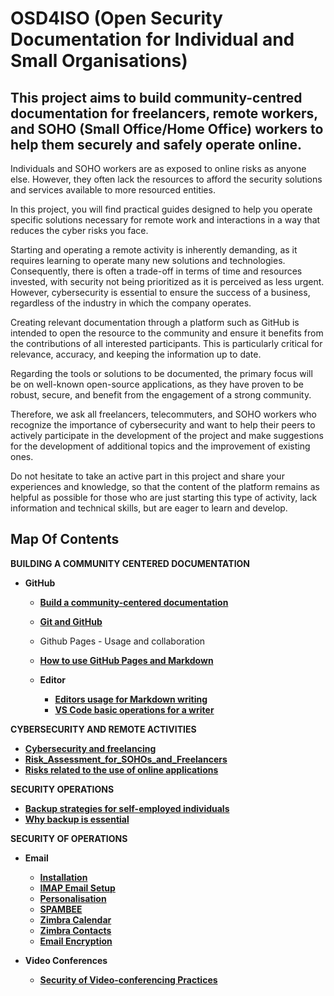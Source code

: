 # OSD4ISO (Open Security Documentation for Individual and Small Organisations)

## This project aims to build community-centred documentation for freelancers, remote workers, and SOHO (Small Office/Home Office) workers to help them securely and safely operate online.

Individuals and SOHO workers are as exposed to online risks as anyone else. However, they often lack the resources to afford the security solutions and services available to more resourced entities.

In this project, you will find practical guides designed to help you operate specific solutions necessary for remote work and interactions in a way that reduces the cyber risks you face.

Starting and operating a remote activity is inherently demanding, as it requires learning to operate many new solutions and technologies. Consequently, there is often a trade-off in terms of time and resources invested, with security not being prioritized as it is perceived as less urgent. However, cybersecurity is essential to ensure the success of a business, regardless of the industry in which the company operates.

Creating relevant documentation through a platform such as GitHub is intended to open the resource to the community and ensure it benefits from the contributions of all interested participants. This is particularly critical for relevance, accuracy, and keeping the information up to date.

Regarding the tools or solutions to be documented, the primary focus will be on well-known open-source applications, as they have proven to be robust, secure, and benefit from the engagement of a strong community. 

Therefore, we ask all freelancers, telecommuters, and SOHO workers who recognize the importance of cybersecurity and want to help their peers to actively participate in the development of the project and make suggestions for the development of additional topics and the improvement of existing ones. 

Do not hesitate to take an active part in this project and share your experiences and knowledge, so that the content of the platform remains as helpful as possible for those who are just starting this type of activity, lack information and technical skills, but are eager to learn and develop.

## Map Of Contents

**BUILDING A COMMUNITY CENTERED DOCUMENTATION**

* **GitHub**
    * [**Build a community-centered documentation**](https://attilacsontos.github.io/OSD4ISO/Building_a_community_centered_documentation/GitHub/Build_a_community_centered_documentation)
    * [**Git and GitHub**](https://attilacsontos.github.io/OSD4ISO/Building_a_community_centered_documentation/GitHub/Git_and_GitHub)
    * Github Pages - Usage and collaboration
    * [**How to use GitHub Pages and Markdown**](https://attilacsontos.github.io/OSD4ISO/Building_a_community_centered_documentation/GitHub/How_to_use_GitHub_Pages_and_Markdowm)

  * **Editor**
    * [**Editors usage for Markdown writing**](https://attilacsontos.github.io/OSD4ISO/Building_a_community_centered_documentation/Editor/Editors_usage_for_Markdown_writing)
    * [**VS Code basic operations for a writer**](https://attilacsontos.github.io/OSD4ISO/Building_a_community_centered_documentation/Editor/VS_Code_basic_operations_for_a_writer)

**CYBERSECURITY AND REMOTE ACTIVITIES**
  *  [**Cybersecurity and freelancing**](https://attilacsontos.github.io/OSD4ISO/Cybersecurity_and_remote_activities/Cybersecurity_and_freelancing)
  *  [**Risk_Assessment_for_SOHOs_and_Freelancers**](https://attilacsontos.github.io/OSD4ISO/Cybersecurity_and_remote_activities/Risk_Assessment_for_SOHOs_and_Freelancers)
  *  [**Risks related to the use of online applications**](https://attilacsontos.github.io/OSD4ISO/Cybersecurity_and_remote_activities/Risks_related_to_the_use_of_online_applications)

**SECURITY OPERATIONS**
  * [**Backup strategies for self-employed individuals**](https://attilacsontos.github.io/OSD4ISO/Security_Operations/Backup/Backup_strategies_for_self-employed_individuals)
  * [**Why backup is essential**](https://attilacsontos.github.io/OSD4ISO/Security_Operations/Backup/The_importance_of_backup)

**SECURITY OF OPERATIONS**

  * **Email**
    * [**Installation**](https://attilacsontos.github.io/OSD4ISO/Security_of_Operations/Email/Installation)
    * [**IMAP Email Setup**](https://attilacsontos.github.io/OSD4ISO/Security_of_Operations/Email/IMAP_Email_Setup)
    * [**Personalisation**](https://attilacsontos.github.io/OSD4ISO/Security_of_Operations/Email/Personalisation)
    * [**SPAMBEE**](https://attilacsontos.github.io/OSD4ISO/Security_of_Operations/Email/SPAMBEE)
    * [**Zimbra Calendar**](https://attilacsontos.github.io/OSD4ISO/Security_of_Operations/Email/Zimbra_Calendar)
    * [**Zimbra Contacts**](https://attilacsontos.github.io/OSD4ISO/Security_of_Operations/Email/Zimbra_Contacts)
    * [**Email Encryption**](https://attilacsontos.github.io/OSD4ISO/Security_of_Operations/Email/Email_Encryption)
  
  * **Video Conferences**
    * [**Security of Video-conferencing Practices**](https://attilacsontos.github.io/OSD4ISO/Security_of_Operations/Video_conferences/Security_of_Video-conferencing_Practices)
